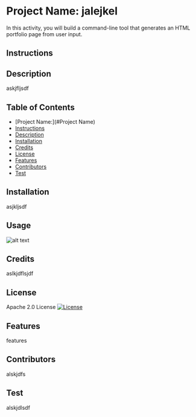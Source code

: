  
# Project Name: jalejkel

In this activity, you will build a command-line tool that generates an HTML portfolio page from user input.

## Instructions

## Description 
askjfljsdf

## Table of Contents
- [Project Name:](#Project Name)
- [Instructions](##Instructions)
- [Description](##Description)
- [Installation](##Installation)
- [Credits](##Credits)
- [License](##License)
- [Features](##Features)
- [Contributors](##Contributors)
- [Test](##Test)

## Installation 

asjkljsdf
## Usage 

![alt text](sasjdlsjdf)

## Credits

aslkjdflsjdf
## License 

Apache 2.0 License
[![License](https://img.shields.io/badge/License-Apache%202.0-blue.svg)](https://opensource.org/licenses/Apache-2.0) 

## Features
features

## Contributors
alskjdfs

## Test

alskjdlsdf

